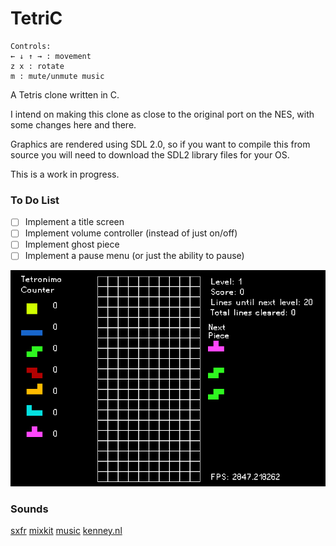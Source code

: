 # TetriC

```
Controls:
← ↓ ↑ → : movement
z x : rotate
m : mute/unmute music
```

A Tetris clone written in C. 

I intend on making this clone as close to the original port on the NES, with some changes here and there.

Graphics are rendered using SDL 2.0, so if you want to compile this from source you will need to download
the SDL2 library files for your OS.

This is a work in progress. 

### To Do List
- [ ] Implement a title screen
- [ ] Implement volume controller (instead of just on/off)
- [ ] Implement ghost piece
- [ ] Implement a pause menu (or just the ability to pause)

![TetriC-alpha](images/TetriC-13.gif)

### Sounds
[sxfr](https://sfxr.me/)
[mixkit](https://mixkit.co/free-sound-effects/game/)
[music](https://archive.org/details/TrepakFromTheNutcracker)
[kenney.nl](https://kenney.nl/assets?q=audio)
